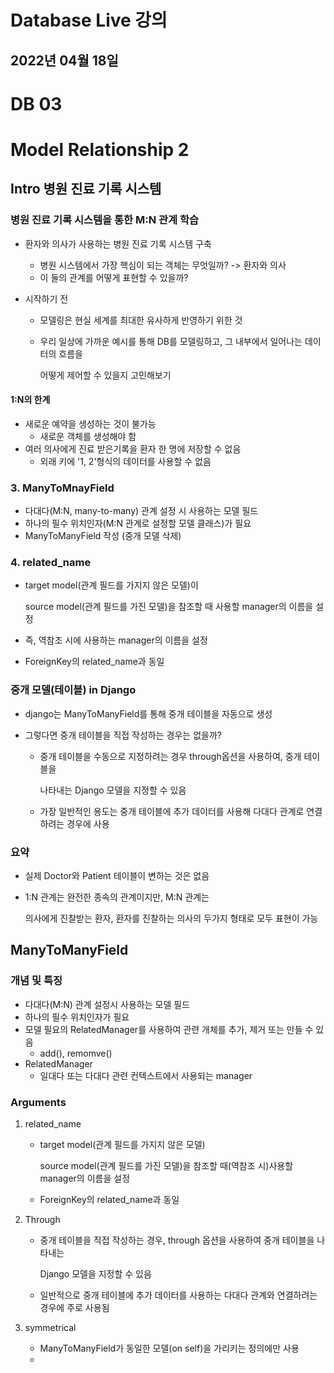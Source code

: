 # Database Live 강의

## 2022년 04월 18일

# DB 03

# Model Relationship 2

## Intro 병원 진료 기록 시스템

### 병원 진료 기록 시스템을 통한 M:N 관계 학습

+ 환자와 의사가 사용하는 병원 진료 기록 시스템 구축

  + 병원 시스템에서 가장 핵심이 되는 객체는 무엇일까? -> 환자와 의사
  + 이 둘의 관계를 어떻게 표현할 수 있을까?

+ 시작하기 전

  + 모델링은 현실 세계를 최대한 유사하게 반영하기 위한 것

  + 우리 일상에 가까운 예시를 통해 DB를 모델링하고, 그 내부에서 일어나는 데이터의 흐름을

    어떻게 제어할 수 있을지 고민해보기

#### 1:N의 한계

+ 새로운 예약을 생성하는 것이 불가능
  + 새로운 객체를 생성해야 함
+ 여러 의사에게 진료 받은기록을 환자 한 명에 저장할 수 없음
  + 외래 키에 '1, 2'형식의 데이터를 사용할 수 없음

### 3. ManyToMnayField

+ 다대다(M:N, many-to-many) 관계 설정 시 사용하는 모델 필드
+ 하나의 필수 위치인자(M:N 관계로 설정할 모델 클래스)가 필요
+ ManyToManyField 작성 (중개 모델 삭제)

### 4. related_name

+ target model(관계 필드를 가지지 않은 모델)이

  source model(관계 필드를 가진 모델)을 참조할 때 사용할 manager의 이름을 설정

+ 즉, 역참조 시에 사용하는 manager의 이름을 설정
+ ForeignKey의 related_name과 동일

### 중개 모델(테이블) in Django

+ django는 ManyToManyField를 통해 중개 테이블을 자동으로 생성

+ 그렇다면 중개 테이블을 직접 작성하는 경우는 없을까?

  + 중개 테이블을 수동으로 지정하려는 경우 through옵션을 사용하여, 중개 테이블을

    나타내는 Django 모델을 지정할 수 있음

  + 가장 일반적인 용도는 중개 테이블에 추가 데이터를 사용해 다대다 관계로 연결하려는 경우에 사용

### 요약

+ 실제 Doctor와 Patient 테이블이 변하는 것은 없음

+ 1:N 관계는 완전한 종속의 관계이지만, M:N 관계는

  의사에게 진찰받는 환자, 환자를 진찰하는 의사의 두가지 형태로 모두 표현이 가능



## ManyToManyField

### 개념 및 특징

+ 다대다(M:N) 관계 설정시 사용하는 모델 필드
+ 하나의 필수 위치인자가 필요
+ 모델 필요의 RelatedManager를 사용하여 관련 개체를 추가, 제거 또는 만들 수 있음
  + add(), remomve()
+ RelatedManager
  + 일대다 또는 다대다 관련 컨텍스트에서 사용되는 manager

###  Arguments

1. related_name

   + target model(관계 필드를 가지지 않은 모델)

     source model(관계 필드를 가진 모델)을 참조할 때(역참조 시)사용할 manager의 이름을 설정

   + ForeignKey의 related_name과 동일

2. Through

   + 중개 테이블을 직접 작성하는 경우, through 옵션을 사용하여 중개 테이블을 나타내는

     Django 모델을 지정할 수 있음

   + 일반적으로 중개 테이블에 추가 데이터를 사용하는 다대다 관계와 연결하려는 경우에 주로 사용됨

3. symmetrical

   + ManyToManyField가 동일한 모델(on self)을 가리키는 정의에만 사용
   + 
